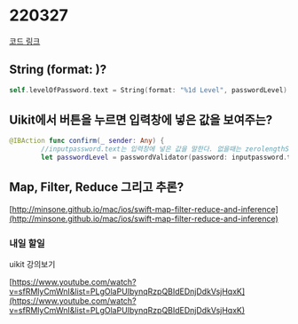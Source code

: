 # 220327

[코드 링크](https://github.com/wondermini/mini-cocoa/tree/main/PasswordInputApp)

## String (format: )?

```swift
self.levelOfPassword.text = String(format: "%1d Level", passwordLevel)
```

## Uikit에서 버튼을 누르면 입력창에 넣은 값을 보여주는?

```swift
@IBAction func confirm(_ sender: Any) {
        //inputpassword.text는 입력창에 넣은 값을 말한다. 없을때는 zerolengthString이다.
        let passwordLevel = passwordValidator(password: inputpassword.text ?? "")
```

## ****Map, Filter, Reduce 그리고 추론?****

[http://minsone.github.io/mac/ios/swift-map-filter-reduce-and-inference](http://minsone.github.io/mac/ios/swift-map-filter-reduce-and-inference)

### 내일 할일

uikit 강의보기

[https://www.youtube.com/watch?v=sfRMlyCmWnI&list=PLgOlaPUIbynqRzpQBIdEDnjDdkVsjHqxK](https://www.youtube.com/watch?v=sfRMlyCmWnI&list=PLgOlaPUIbynqRzpQBIdEDnjDdkVsjHqxK)
